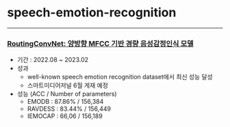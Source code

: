 # speech-emotion-recognition
<hr>

### [RoutingConvNet: 양방향 MFCC 기반 경량 음성감정인식 모델](https://drive.google.com/file/d/1WCNfg-1Wwk5Yd-0_qFxTxA0DXyoRBXEJ/view?usp=sharing)
- 기간 : 2022.08 ~ 2023.02
- 성과
  - well-known speech emotion recognition dataset에서 최신 성능 달성
  - 스마트미디어저널 6월 게재 예정
- 성능 (ACC / Number of parameters)
  - EMODB : 87.86% / 156,384
  - RAVDESS : 83.44% / 156,449
  - IEMOCAP : 66,06 / 156,189
